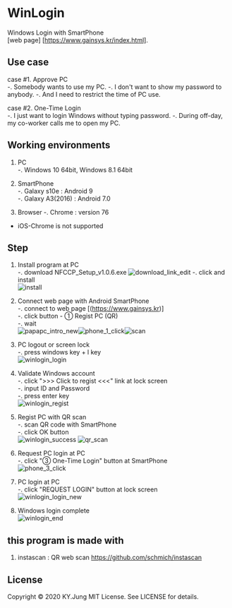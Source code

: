 # WinLogin
Windows Login with SmartPhone  
[web page] [https://www.gainsys.kr/index.html].



## Use case  
case #1. Approve PC  
    -. Somebody wants to use my PC.
    -. I don't want to show my password to anybody.
    -. And I need to restrict the time of PC use.
    
case #2. One-Time Login  
    -. I just want to login Windows without typing password.
    -. During off-day, my co-worker calls me to open my PC.


## Working environments  
1. PC  
    -. Windows 10 64bit, Windows 8.1 64bit  
    
2. SmartPhone  
    -. Galaxy s10e : Android 9  
    -. Galaxy A3(2016) : Android 7.0  
    
3. Browser
    -. Chrome : version 76  
    
* iOS-Chrome is not supported  



## Step
1. Install program at PC  
    -. download NFCCP_Setup_v1.0.6.exe
    ![download_link_edit](https://user-images.githubusercontent.com/39116699/78457619-8ab69a80-76e6-11ea-9755-36a1bb036aaf.png)
    -. click and install  
    ![install](https://user-images.githubusercontent.com/39116699/78457653-cfdacc80-76e6-11ea-9d74-8ff75cef83c5.png)
    
2. Connect web page with Android SmartPhone  
    -. connect to web page [(https://www.gainsys.kr)]  
    -. click button - ① Regist PC (QR)  
    -. wait  
    ![papapc_intro_new](https://user-images.githubusercontent.com/39116699/78457674-ef71f500-76e6-11ea-88a3-ab0ae1be4e76.jpg)![phone_1_click](https://user-images.githubusercontent.com/39116699/78457736-568fa980-76e7-11ea-9184-60afba102207.png)![scan](https://user-images.githubusercontent.com/39116699/78457754-8048d080-76e7-11ea-8c6b-eec2542e0525.jpg)

3. PC logout or screen lock  
    -. press windows key + l key  
    ![winlogin_login](https://user-images.githubusercontent.com/39116699/78457766-96ef2780-76e7-11ea-8767-a6aaffd64b50.png)
    
4. Validate Windows account  
    -. click ">>> Click to regist <<<" link at lock screen  
    -. input ID and Password  
    -. press enter key  
    ![winlogin_regist](https://user-images.githubusercontent.com/39116699/78457781-a7070700-76e7-11ea-953e-cc147c551935.png)
    
5. Regist PC with QR scan  
    -. scan QR code with SmartPhone  
    -. click OK button  
    ![winlogin_success](https://user-images.githubusercontent.com/39116699/78457790-bc7c3100-76e7-11ea-98d8-de20df3fc7d3.png)
    ![qr_scan](https://user-images.githubusercontent.com/39116699/78457921-bdfa2900-76e8-11ea-97b0-11a5edee8104.png)
    
6. Request PC login at PC  
    -. click "③ One-Time Login" button at SmartPhone  
    ![phone_3_click](https://user-images.githubusercontent.com/39116699/78457802-d7e73c00-76e7-11ea-8272-39fcbcb22870.png)
    
7. PC login at PC  
    -. click "REQUEST LOGIN" button at lock screen  
    ![winlogin_login_new](https://user-images.githubusercontent.com/39116699/78457809-e46b9480-76e7-11ea-96f1-bf86f94c7b47.png)
    
8. Windows login complete  
    ![winlogin_end](https://user-images.githubusercontent.com/39116699/78457813-ecc3cf80-76e7-11ea-9842-13f41d0bb7a8.png)

## this program is made with
1. instascan : QR web scan
    https://github.com/schmich/instascan


## License
Copyright &copy; 2020 KY.Jung
MIT License. See LICENSE for details.
